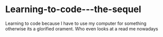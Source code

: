 # Learning-to-code---the-sequel
Learning to code because I have to use my computer for something otherwise its a glorified orament. 
Who even looks at a read me nowadays
